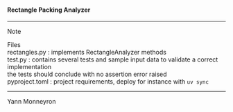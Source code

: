 #### Rectangle Packing Analyzer  
___

> [!NOTE]
> Files  
rectangles.py : implements RectangleAnalyzer methods  
test.py : contains several tests and sample input data to validate a correct implementation  
            the tests should conclude with no assertion error raised  
pyproject.toml : project requirements, deploy for instance with ```uv sync```  
___
Yann Monneyron
